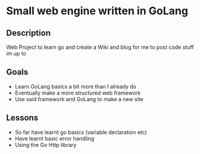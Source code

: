 # Small web engine written in GoLang

## Description
Web Project to learn go and create a Wiki and blog for me to post code stuff im up to

## Goals
- Learn GoLang basics a bit more than I already do
- Eventually make a more structured web framework
- Use said framework and GoLang to make a new site

## Lessons
- So far have learnt go basics (variable declaration etc)
- Have learnt basic error handling
- Using the Go Http library
